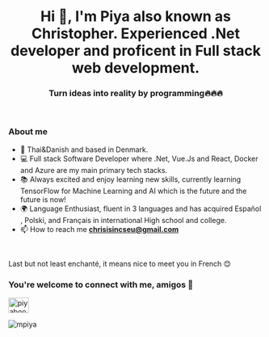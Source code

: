 
<h1 align="center">Hi 👋, I'm Piya also known as Christopher. Experienced .Net developer and proficent in Full stack web development. </h1>
<h3 align="center">Turn ideas into reality by programming🔥🔥🔥</h3>

<br/>


### About me 
- 🙏 Thai&Danish  and based in Denmark.
- :computer: Full stack Software Developer where .Net, Vue.Js and React, Docker and Azure are my main primary tech stacks.
- 📚 Always excited and enjoy learning new skills, currently learning TensorFlow for Machine Learning and AI which is the future and the future is now!
- :earth_africa: Language Enthusiast, fluent in 3 languages and has acquired Español , Polski, and Français in international High school and college.
- 📫 How to reach me **chrisisincseu@gmail.com**
<br/>


Last but not least enchanté, it means nice to meet you in French 😊
<h3 align="left">You're welcome to connect with me, amigos 🙏</h3>
<p align="left">
<a href="https://www.linkedin.com/in/piyaboot-prasertsuwan-christopher-61a5a4172/" target="blank"><img align="center" src="https://raw.githubusercontent.com/rahuldkjain/github-profile-readme-generator/master/src/images/icons/Social/linked-in-alt.svg" alt="piyaboot-prasertsuwan-61a5a4172" height="30" width="40" /></a>
</p>

<p align="left"> <img src="https://komarev.com/ghpvc/?username=mpiya&label=Profile%20views&color=0e75b6&style=flat" alt="mpiya" /> </p>
